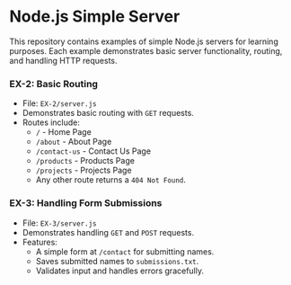 # Node.js Simple Server
This repository contains examples of simple Node.js servers for learning purposes. Each example demonstrates basic server functionality, routing, and handling HTTP requests.

### EX-2: Basic Routing
- File: `EX-2/server.js`
- Demonstrates basic routing with `GET` requests.
- Routes include:
  - `/` - Home Page
  - `/about` - About Page
  - `/contact-us` - Contact Us Page
  - `/products` - Products Page
  - `/projects` - Projects Page
  - Any other route returns a `404 Not Found`.

### EX-3: Handling Form Submissions
- File: `EX-3/server.js`
- Demonstrates handling `GET` and `POST` requests.
- Features:
  - A simple form at `/contact` for submitting names.
  - Saves submitted names to `submissions.txt`.
  - Validates input and handles errors gracefully.

